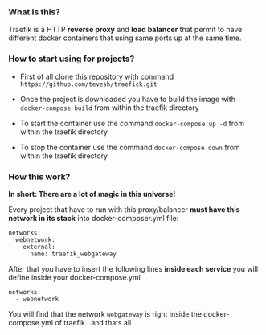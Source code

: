 ### What is this?

Traefik is a HTTP **reverse proxy** and **load balancer** that permit to have different docker containers that using same ports up at the same time.

### How to start using for projects?

- First of all clone this repository with command `https://github.com/tevesh/traefick.git`

- Once the project is downloaded you have to build the image with `docker-compose build` from within the traefik directory

- To start the container use the command `docker-compose up -d` from within the traefik directory

- To stop the container use the command `docker-compose down` from within the traefik directory

### How this work?

**In short: There are a lot of magic in this universe!**

Every project that have to run with this proxy/balancer **must have this network in its stack** into docker-composer.yml file:
```
networks:
  webnetwork:
    external:
      name: traefik_webgateway
```

After that you have to insert the following lines **inside each service** you will define inside your docker-compose.yml
```
networks:
  - webnetwork
```
You will find that the network `webgateway` is right inside the docker-compose.yml of traefik...and thats all